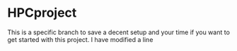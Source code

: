 # HPCproject
This is a specific branch to save a decent setup and your time if you want to get started with this project.
 I have modified a line
